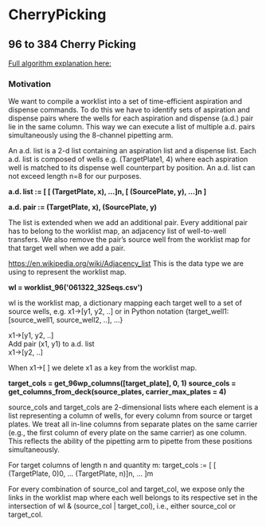 # CherryPicking

## 96 to 384 Cherry Picking 
[Full algorithm explanation here:](/Time-Efficient%20Cherry%20Picking.pdf)

### Motivation
We want to compile a worklist into a set of time-efficient aspiration and dispense commands. To do this we have to identify sets of aspiration and dispense pairs where the wells for each aspiration and dispense (a.d.) pair lie in the same column. This way we can execute a list of multiple a.d. pairs simultaneously using the 8-channel pipetting arm.

An a.d. list is a 2-d list containing an aspiration list and a dispense list. Each a.d. list is composed of wells e.g. (TargetPlate1, 4) where each aspiration well is matched to its dispense well counterpart by position. An a.d. list can not exceed length n=8 for our purposes. 

**a.d. list := [ [ (TargetPlate, x), …]n, [ (SourcePlate, y), …]n ]**

**a.d. pair :=  (TargetPlate, x), (SourcePlate, y)**


The list is extended when we add an additional pair. Every additional pair has to belong to the worklist map, an adjacency list of well-to-well transfers. We also remove the pair’s source well from the worklist map for that target well when we add a pair.

https://en.wikipedia.org/wiki/Adjacency_list
This is the data type we are using to represent the worklist map.

**wl = worklist_96('061322_32Seqs.csv')**

wl is the worklist map, a dictionary mapping each target well to a set of source wells, e.g. x1→[y1, y2, ..] or in Python notation {target_well1: [source_well1, source_well2, ..], ...}

x1→[y1, y2, ..] <br>
Add pair (x1, y1) to a.d. list <br>
x1→[y2, ..] <br>

When x1→[ ] we delete x1 as a key from the worklist map.


**target_cols = get_96wp_columns([target_plate], 0, 1)**
**source_cols = get_columns_from_deck(source_plates, carrier_max_plates = 4)**

source_cols and target_cols are 2-dimensional lists where each element is a list representing a column of wells, for every column from source or target plates. We treat all in-line columns from separate plates on the same carrier (e.g., the first column of every plate on the same carrier) as one column. This reflects the ability of the pipetting arm to pipette from these positions simultaneously.

For target columns of length n and quantity m: 
target_cols := [ [ (TargetPlate, 0)0, ... (TargetPlate, n)]n, … ]m

For every combination of source_col and target_col, we expose only the links in the worklist map where each well belongs to its respective set in the intersection of wl & (source_col | target_col), i.e., either source_col or target_col. 
